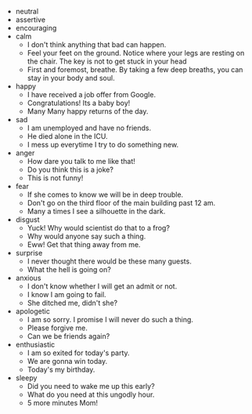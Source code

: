 - neutral
- assertive
- encouraging
- calm
	- I don't think anything that bad can happen.
	- Feel your feet on the ground. Notice where your legs are resting on the chair. The key is not to get stuck in your head
	- First and foremost, breathe. By taking a few deep breaths, you can stay in your body and soul.
- happy
	- I have received a job offer from Google.
	- Congratulations! Its a baby boy!
	- Many Many happy returns of the day.
- sad
	- I am unemployed and have no friends.
	- He died alone in the ICU.
	- I mess up everytime I try to do something new.
- anger
	- How dare you talk to me like that!
	- Do you think this is a joke?
  	- This is not funny!
- fear
	- If she comes to know we will be in deep trouble.
	- Don't go on the third floor of the main building past 12 am.
	- Many a times I see a silhouette in the dark.
- disgust
    - Yuck! Why would scientist do that to a frog?
	- Why would anyone say such a thing.
	- Eww! Get that thing away from me.
- surprise
	- I never thought there would be these many guests.
	- What the hell is going on?
- anxious
	- I don't know whether I will get an admit or not.
	- I know I am going to fail.
	- She ditched me, didn't she?
- apologetic
	- I am so sorry. I promise I will never do such a thing.
	- Please forgive me.
	- Can we be friends again?
- enthusiastic
    - I am so exited for today's party.
    - We are gonna win today.
    - Today's my birthday.
- sleepy
    - Did you need to wake me up this early?
    - What do you need at this ungodly hour.
    - 5 more minutes Mom!